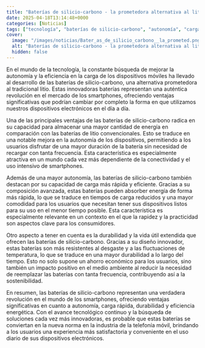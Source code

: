 ```yaml
---
title: "Baterías de silicio-carbono - la prometedora alternativa al litio"
date: 2025-04-18T13:14:48+0000
categories: [Noticias]
tags: ["tecnología", "baterías de silicio-carbono", "autonomía", "carga rápida", "durabilidad", "eficiencia energética", "smartphones."]
cover:
  image: "/images/noticias/Bater_as_de_silicio_carbono__la_prometed.png"
  alt: "Baterías de silicio-carbono - la prometedora alternativa al litio"
  hidden: false
---
```


En el mundo de la tecnología, la constante búsqueda de mejorar la autonomía y la eficiencia en la carga de los dispositivos móviles ha llevado al desarrollo de las baterías de silicio-carbono, una alternativa prometedora al tradicional litio. Estas innovadoras baterías representan una auténtica revolución en el mercado de los smartphones, ofreciendo ventajas significativas que podrían cambiar por completo la forma en que utilizamos nuestros dispositivos electrónicos en el día a día.

Una de las principales ventajas de las baterías de silicio-carbono radica en su capacidad para almacenar una mayor cantidad de energía en comparación con las baterías de litio convencionales. Esto se traduce en una notable mejora en la autonomía de los dispositivos, permitiendo a los usuarios disfrutar de una mayor duración de la batería sin necesidad de recargar con tanta frecuencia. Esta característica es especialmente atractiva en un mundo cada vez más dependiente de la conectividad y el uso intensivo de smartphones.

Además de una mayor autonomía, las baterías de silicio-carbono también destacan por su capacidad de carga más rápida y eficiente. Gracias a su composición avanzada, estas baterías pueden absorber energía de forma más rápida, lo que se traduce en tiempos de carga reducidos y una mayor comodidad para los usuarios que necesitan tener sus dispositivos listos para su uso en el menor tiempo posible. Esta característica es especialmente relevante en un contexto en el que la rapidez y la practicidad son aspectos clave para los consumidores.

Otro aspecto a tener en cuenta es la durabilidad y la vida útil extendida que ofrecen las baterías de silicio-carbono. Gracias a su diseño innovador, estas baterías son más resistentes al desgaste y a las fluctuaciones de temperatura, lo que se traduce en una mayor durabilidad a lo largo del tiempo. Esto no solo supone un ahorro económico para los usuarios, sino también un impacto positivo en el medio ambiente al reducir la necesidad de reemplazar las baterías con tanta frecuencia, contribuyendo así a la sostenibilidad.

En resumen, las baterías de silicio-carbono representan una verdadera revolución en el mundo de los smartphones, ofreciendo ventajas significativas en cuanto a autonomía, carga rápida, durabilidad y eficiencia energética. Con el avance tecnológico continuo y la búsqueda de soluciones cada vez más innovadoras, es probable que estas baterías se conviertan en la nueva norma en la industria de la telefonía móvil, brindando a los usuarios una experiencia más satisfactoria y conveniente en el uso diario de sus dispositivos electrónicos.
